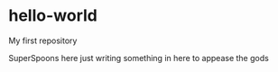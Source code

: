 # hello-world
My first repository

SuperSpoons here just writing something in here to appease the gods
